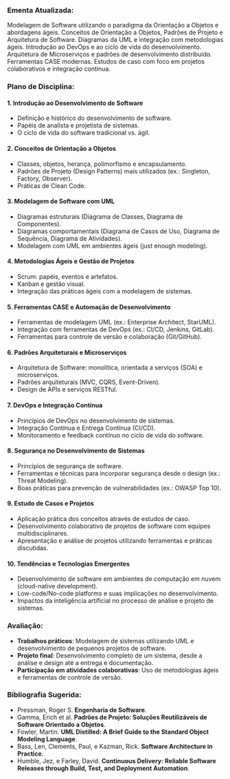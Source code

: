 
### Ementa Atualizada:
Modelagem de Software utilizando o paradigma da Orientação a Objetos e abordagens ágeis. Conceitos de Orientação a Objetos, Padrões de Projeto e Arquitetura de Software. Diagramas da UML e integração com metodologias ágeis. Introdução ao DevOps e ao ciclo de vida do desenvolvimento. Arquitetura de Microserviços e padrões de desenvolvimento distribuído. Ferramentas CASE modernas. Estudos de caso com foco em projetos colaborativos e integração contínua.

### Plano de Disciplina:
#### 1. **Introdução ao Desenvolvimento de Software**
   - Definição e histórico do desenvolvimento de software.
   - Papéis de analista e projetista de sistemas.
   - O ciclo de vida do software tradicional vs. ágil.

#### 2. **Conceitos de Orientação a Objetos**
   - Classes, objetos, herança, polimorfismo e encapsulamento.
   - Padrões de Projeto (Design Patterns) mais utilizados (ex.: Singleton, Factory, Observer).
   - Práticas de Clean Code.

#### 3. **Modelagem de Software com UML**
   - Diagramas estruturais (Diagrama de Classes, Diagrama de Componentes).
   - Diagramas comportamentais (Diagrama de Casos de Uso, Diagrama de Sequência, Diagrama de Atividades).
   - Modelagem com UML em ambientes ágeis (just enough modeling).

#### 4. **Metodologias Ágeis e Gestão de Projetos**
   - Scrum: papéis, eventos e artefatos.
   - Kanban e gestão visual.
   - Integração das práticas ágeis com a modelagem de sistemas.

#### 5. **Ferramentas CASE e Automação de Desenvolvimento**
   - Ferramentas de modelagem UML (ex.: Enterprise Architect, StarUML).
   - Integração com ferramentas de DevOps (ex.: CI/CD, Jenkins, GitLab).
   - Ferramentas para controle de versão e colaboração (Git/GitHub).

#### 6. **Padrões Arquiteturais e Microserviços**
   - Arquitetura de Software: monolítica, orientada a serviços (SOA) e microserviços.
   - Padrões arquiteturais (MVC, CQRS, Event-Driven).
   - Design de APIs e serviços RESTful.

#### 7. **DevOps e Integração Contínua**
   - Princípios de DevOps no desenvolvimento de sistemas.
   - Integração Contínua e Entrega Contínua (CI/CD).
   - Monitoramento e feedback contínuo no ciclo de vida do software.

#### 8. **Segurança no Desenvolvimento de Sistemas**
   - Princípios de segurança de software.
   - Ferramentas e técnicas para incorporar segurança desde o design (ex.: Threat Modeling).
   - Boas práticas para prevenção de vulnerabilidades (ex.: OWASP Top 10).

#### 9. **Estudo de Casos e Projetos**
   - Aplicação prática dos conceitos através de estudos de caso.
   - Desenvolvimento colaborativo de projetos de software com equipes multidisciplinares.
   - Apresentação e análise de projetos utilizando ferramentas e práticas discutidas.

#### 10. **Tendências e Tecnologias Emergentes**
   - Desenvolvimento de software em ambientes de computação em nuvem (cloud-native development).
   - Low-code/No-code platforms e suas implicações no desenvolvimento.
   - Impactos da inteligência artificial no processo de análise e projeto de sistemas.

### Avaliação:
- **Trabalhos práticos**: Modelagem de sistemas utilizando UML e desenvolvimento de pequenos projetos de software.
- **Projeto final**: Desenvolvimento completo de um sistema, desde a análise e design até a entrega e documentação.
- **Participação em atividades colaborativas**: Uso de metodologias ágeis e ferramentas de controle de versão.

### Bibliografia Sugerida:
- Pressman, Roger S. **Engenharia de Software**.
- Gamma, Erich et al. **Padrões de Projeto: Soluções Reutilizáveis de Software Orientado a Objetos**.
- Fowler, Martin. **UML Distilled: A Brief Guide to the Standard Object Modeling Language**.
- Bass, Len, Clements, Paul, e Kazman, Rick. **Software Architecture in Practice**.
- Humble, Jez, e Farley, David. **Continuous Delivery: Reliable Software Releases through Build, Test, and Deployment Automation**.
